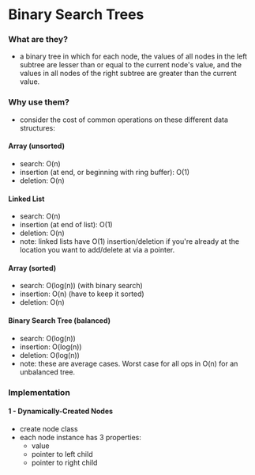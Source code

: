 # Binary Search Trees

### What are they?
- a binary tree in which for each node, the values of all nodes in the left subtree are lesser than or equal to the current node's value, and the values in all nodes of the right subtree are greater than the current value.

### Why use them?

- consider the cost of common operations on these different data structures:

#### Array (unsorted)
- search: O(n)
- insertion (at end, or beginning with ring buffer): O(1)
- deletion: O(n)
 
#### Linked List
- search: O(n)
- insertion (at end of list): O(1)
- deletion: O(n)
- note: linked lists have O(1) insertion/deletion if you're already at the location you want to add/delete at via a pointer.

#### Array (sorted)
- search: O(log(n)) (with binary search)
- insertion: O(n) (have to keep it sorted)
- deletion: O(n)

#### Binary Search Tree (balanced)
- search: O(log(n))
- insertion: O(log(n))
- deletion: O(log(n))
- note: these are average cases.  Worst case for all ops in O(n) for an unbalanced tree.

### Implementation

#### 1 - Dynamically-Created Nodes
- create node class
- each node instance has 3 properties:
  - value
  - pointer to left child
  - pointer to right child